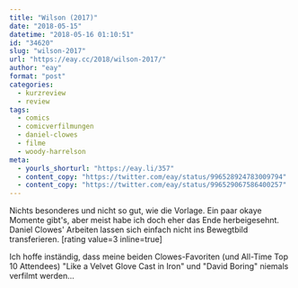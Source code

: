 ```yaml
---
title: "Wilson (2017)"
date: "2018-05-15"
datetime: "2018-05-16 01:10:51"
id: "34620"
slug: "wilson-2017"
url: "https://eay.cc/2018/wilson-2017/"
author: "eay"
format: "post"
categories:
  - kurzreview
  - review
tags:
  - comics
  - comicverfilmungen
  - daniel-clowes
  - filme
  - woody-harrelson
meta:
  - yourls_shorturl: "https://eay.li/357"
  - content_copy: "https://twitter.com/eay/status/996528924783009794"
  - content_copy: "https://twitter.com/eay/status/996529067586400257"
---
```


Nichts besonderes und nicht so gut, wie die Vorlage. Ein paar okaye Momente gibt's, aber meist habe ich doch eher das Ende herbeigesehnt. Daniel Clowes' Arbeiten lassen sich einfach nicht ins Bewegtbild transferieren. \[rating value=3 inline=true\]

Ich hoffe inständig, dass meine beiden Clowes-Favoriten (und All-Time Top 10 Attendees) "Like a Velvet Glove Cast in Iron" und "David Boring" niemals verfilmt werden...
